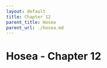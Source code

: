 ```yaml
---
layout: default
title: Chapter 12
parent_title: Hosea
parent_url: ./hosea.md
---
```


# Hosea - Chapter 12
